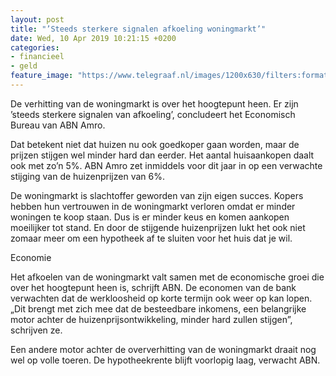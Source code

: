 ```yaml
---
layout: post
title: "’Steeds sterkere signalen afkoeling woningmarkt’"
date: Wed, 10 Apr 2019 10:21:15 +0200
categories: 
- financieel 
- geld 
feature_image: "https://www.telegraaf.nl/images/1200x630/filters:format(jpeg):quality(80)/cdn-kiosk-api.telegraaf.nl/9ba29680-5b69-11e9-8c76-02d1dbdc35d1.jpg"
---
```


<p class="intro">De verhitting van de woningmarkt is over het hoogtepunt heen. Er zijn ’steeds sterkere signalen van afkoeling’, concludeert het Economisch Bureau van ABN Amro.</p> <p>Dat betekent niet dat huizen nu ook goedkoper gaan worden, maar de prijzen stijgen wel minder hard dan eerder. Het aantal huisaankopen daalt ook met zo’n 5%. ABN Amro zet inmiddels voor dit jaar in op een verwachte stijging van de huizenprijzen van 6%.</p><p>De woningmarkt is slachtoffer geworden van zijn eigen succes. Kopers hebben hun vertrouwen in de woningmarkt verloren omdat er minder woningen te koop staan. Dus is er minder keus en komen aankopen moeilijker tot stand. En door de stijgende huizenprijzen lukt het ook niet zomaar meer om een hypotheek af te sluiten voor het huis dat je wil.</p><p>Economie</p><p>Het afkoelen van de woningmarkt valt samen met de economische groei die over het hoogtepunt heen is, schrijft ABN. De economen van de bank verwachten dat de werkloosheid op korte termijn ook weer op kan lopen. „Dit brengt met zich mee dat de besteedbare inkomens, een belangrijke motor achter de huizenprijsontwikkeling, minder hard zullen stijgen”, schrijven ze.</p><p>Een andere motor achter de oververhitting van de woningmarkt draait nog wel op volle toeren. De hypotheekrente blijft voorlopig laag, verwacht ABN.</p>
